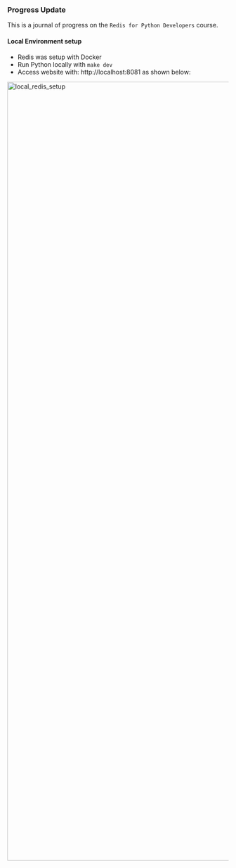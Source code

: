 ### Progress Update

This is a journal of progress on the `Redis for Python Developers` course.

#### Local Environment setup

* Redis was setup with Docker 
* Run Python locally with `make dev`
* Access website with: http://localhost:8081 as shown below:

<img width="1773" alt="local_redis_setup" src="https://github.com/redislabs-training/ru102py/assets/8075190/00357531-fed0-4932-b1c8-2fb4cb785f23">
